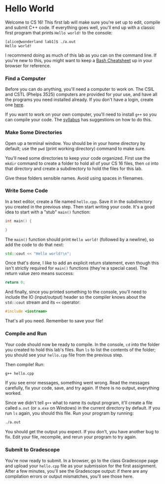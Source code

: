# Hello World

Welcome to CS 16!  This first lab  will make sure you're set up to edit, compile
and submit C++ code. If everything goes well, you'll end up with a classic first
program that prints `Hello world!` to the console:

```
[alice@wonderland lab1]$ ./a.out
Hello world!
```

I recommend doing as much of this lab as you can on the command line.  If you're
new to this, you might want to keep a [Bash Cheatsheet][bash] up in your browser
for reference.



### Find a Computer

Before you can do anything, you'll need a computer to work on. The CSIL and CSTL
(Phelps 3525) computers are provided for your use, and have all the programs you
need installed already.  If you don't have a login, create one [here][csil].

If you want  to work on your own computer,  you'll need to  install `g++` so you
can compile your code.  The [syllabus](../Syllabus.md) has suggestions on how to
do this.


### Make Some Directories

Open up a terminal window.  You should be in your home directory by default; use
the `pwd` (print working directory) command to make sure.

You'll need some directories to keep your code organized.  First use the `mkdir`
command to create  a folder to hold all of your CS 16 files, then `cd` into that
directory and create a subdirectory to hold the files for this lab.

Give these folders sensible names.  Avoid using spaces in filenames.


### Write Some Code

In a text editor,  create a file named `hello.cpp`.  Save it in the subdirectory
you created in the previous step. Then start writing your code. It's a good idea
to start with a "stub" `main()` function:

```cpp
int main() {

}
```

The `main()` function  should print  `Hello world!`  (followed by a newline), so
add the code to do that next:

```cpp
std::cout << "Hello world!\n";
```

Once that's done,  I like to add an explicit return statement,  even though this
isn't strictly required for  `main()`  functions  (they're a special case).  The
return value zero means success:

```cpp
return 0;
```

And finally, since you printed something to the console,  you'll need to include
the IO (input/output) header  so the compiler knows about the `std::cout` stream
and its `<<` operator:

```cpp
#include <iostream>
```

That's all you need.  Remember to save your file!


### Compile and Run

Your code  should now be ready to compile.  In the console, `cd` into the folder
you created  to hold  this lab's files.  Run  `ls`  to list the  contents of the
folder; you should see your `hello.cpp` file from the previous step.

Then compile!  Run:

```sh
g++ hello.cpp
```

If you see  error messages,  something went wrong.  Read the messages carefully,
fix your code, save, and try again.  If there is no output, everything worked.

Since we didn't tell `g++` what to name its output program,  it'll create a file
called `a.out`  (or `a.exe` on Windows) in the current directory by default.  If
you run `ls` again, you should this file.  Run your program by running:

```sh
./a.out
```

You should get the output you expect. If you don't, you have another bug to fix.
Edit your file, recompile, and rerun your program to try again.


### Submit to Gradescope

You're now  ready to submit.  In a browser,  go to the class Gradescope page and
upload your `hello.cpp` file as your submission for the first assignment.  After
a few minutes,  you'll see the  Gradescope output:  if there are any compilation
errors or output mismatches, you'll see those here.


[bash]: https://xavierholt.github.io/cheatsheets/bash.html
[csil]: https://accounts.engr.ucsb.edu/create
